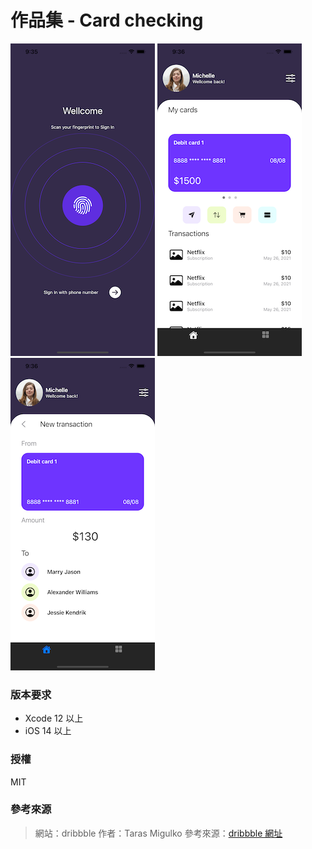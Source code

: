 #  作品集 - Card checking

![avatar](/preview01.png)
![avatar](/preview02.png)
![avatar](/preview03.png)


### 版本要求
  -  Xcode 12 以上
  -  iOS 14 以上

 ### 授權
MIT

### 參考來源
> 網站：dribbble
> 作者：Taras Migulko
> 參考來源：[dribbble 網址](https://dribbble.com/shots/15472132-Card-checking-mobile-app)

